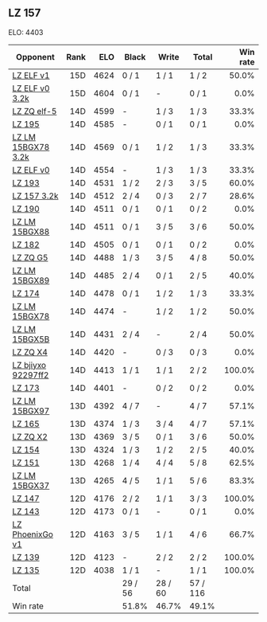 ## LZ 157 ##

ELO: 4403

Opponent | Rank | ELO | Black | Write | Total | Win rate
---------|-----:|----:|-------|-------|-------|-------:
[LZ ELF v1](LZ%20ELF%20v1.md) | 15D | 4624 | 0 / 1 | 1 / 1 | 1 / 2 | 50.0%
[LZ ELF v0 3.2k](LZ%20ELF%20v0%203.2k.md) | 15D | 4604 | 0 / 1 | - | 0 / 1 | 0.0%
[LZ ZQ elf-5](LZ%20ZQ%20elf-5.md) | 14D | 4599 | - | 1 / 3 | 1 / 3 | 33.3%
[LZ 195](LZ%20195.md) | 14D | 4585 | - | 0 / 1 | 0 / 1 | 0.0%
[LZ LM 15BGX78 3.2k](LZ%20LM%2015BGX78%203.2k.md) | 14D | 4569 | 0 / 1 | 1 / 2 | 1 / 3 | 33.3%
[LZ ELF v0](LZ%20ELF%20v0.md) | 14D | 4554 | - | 1 / 3 | 1 / 3 | 33.3%
[LZ 193](LZ%20193.md) | 14D | 4531 | 1 / 2 | 2 / 3 | 3 / 5 | 60.0%
[LZ 157 3.2k](LZ%20157%203.2k.md) | 14D | 4512 | 2 / 4 | 0 / 3 | 2 / 7 | 28.6%
[LZ 190](LZ%20190.md) | 14D | 4511 | 0 / 1 | 0 / 1 | 0 / 2 | 0.0%
[LZ LM 15BGX88](LZ%20LM%2015BGX88.md) | 14D | 4511 | 0 / 1 | 3 / 5 | 3 / 6 | 50.0%
[LZ 182](LZ%20182.md) | 14D | 4505 | 0 / 1 | 0 / 1 | 0 / 2 | 0.0%
[LZ ZQ G5](LZ%20ZQ%20G5.md) | 14D | 4488 | 1 / 3 | 3 / 5 | 4 / 8 | 50.0%
[LZ LM 15BGX89](LZ%20LM%2015BGX89.md) | 14D | 4485 | 2 / 4 | 0 / 1 | 2 / 5 | 40.0%
[LZ 174](LZ%20174.md) | 14D | 4478 | 0 / 1 | 1 / 2 | 1 / 3 | 33.3%
[LZ LM 15BGX78](LZ%20LM%2015BGX78.md) | 14D | 4474 | - | 1 / 2 | 1 / 2 | 50.0%
[LZ LM 15BGX5B](LZ%20LM%2015BGX5B.md) | 14D | 4431 | 2 / 4 | - | 2 / 4 | 50.0%
[LZ ZQ X4](LZ%20ZQ%20X4.md) | 14D | 4420 | - | 0 / 3 | 0 / 3 | 0.0%
[LZ bjiyxo 92297ff2](LZ%20bjiyxo%2092297ff2.md) | 14D | 4413 | 1 / 1 | 1 / 1 | 2 / 2 | 100.0%
[LZ 173](LZ%20173.md) | 14D | 4401 | - | 0 / 2 | 0 / 2 | 0.0%
[LZ LM 15BGX97](LZ%20LM%2015BGX97.md) | 13D | 4392 | 4 / 7 | - | 4 / 7 | 57.1%
[LZ 165](LZ%20165.md) | 13D | 4374 | 1 / 3 | 3 / 4 | 4 / 7 | 57.1%
[LZ ZQ X2](LZ%20ZQ%20X2.md) | 13D | 4369 | 3 / 5 | 0 / 1 | 3 / 6 | 50.0%
[LZ 154](LZ%20154.md) | 13D | 4324 | 1 / 3 | 1 / 2 | 2 / 5 | 40.0%
[LZ 151](LZ%20151.md) | 13D | 4268 | 1 / 4 | 4 / 4 | 5 / 8 | 62.5%
[LZ LM 15BGX37](LZ%20LM%2015BGX37.md) | 13D | 4265 | 4 / 5 | 1 / 1 | 5 / 6 | 83.3%
[LZ 147](LZ%20147.md) | 12D | 4176 | 2 / 2 | 1 / 1 | 3 / 3 | 100.0%
[LZ 143](LZ%20143.md) | 12D | 4173 | 0 / 1 | - | 0 / 1 | 0.0%
[LZ PhoenixGo v1](LZ%20PhoenixGo%20v1.md) | 12D | 4163 | 3 / 5 | 1 / 1 | 4 / 6 | 66.7%
[LZ 139](LZ%20139.md) | 12D | 4123 | - | 2 / 2 | 2 / 2 | 100.0%
[LZ 135](LZ%20135.md) | 12D | 4038 | 1 / 1 | - | 1 / 1 | 100.0%
Total | | | 29 / 56 | 28 / 60 | 57 / 116 | 
Win rate| | | 51.8% | 46.7% | 49.1% | 

